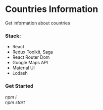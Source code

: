 # Countries Information

Get information about countries<br>

### Stack:

- React
- Redux Toolkit, Saga
- React Router Dom
- Google Maps API
- Material UI
- Lodash

### Get Started

_npm i_ <br>
_npm start_ <br>
